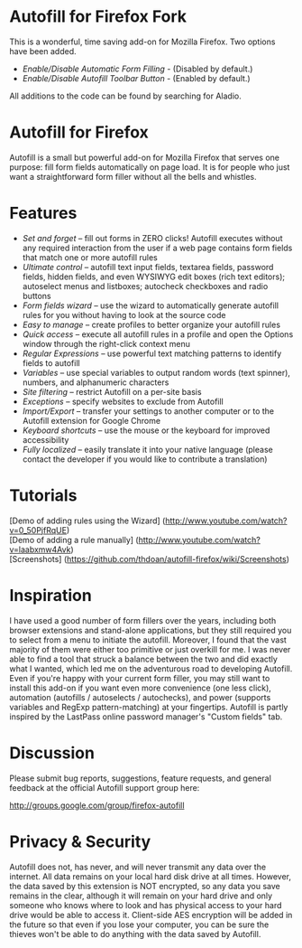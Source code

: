 Autofill for Firefox Fork
=========================
This is a wonderful, time saving add-on for Mozilla Firefox.
Two options have been added.
- _Enable/Disable Automatic Form Filling_ - (Disabled by default.)
- _Enable/Disable Autofill Toolbar Button_ - (Enabled by default.)

All additions to the code can be found by searching for Aladio.


Autofill for Firefox
====================

Autofill is a small but powerful add-on for Mozilla Firefox that serves one purpose: fill form fields automatically on page load. It is for people who just want a straightforward form filler without all the bells and whistles.

Features
========
- _Set and forget_ – fill out forms in ZERO clicks! Autofill executes without any required interaction from the user if a web page contains form fields that match one or more autofill rules
- _Ultimate control_ – autofill text input fields, textarea fields, password fields, hidden fields, and even WYSIWYG edit boxes (rich text editors); autoselect menus and listboxes; autocheck checkboxes and radio buttons
- _Form fields wizard_ – use the wizard to automatically generate autofill rules for you without having to look at the source code
- _Easy to manage_ – create profiles to better organize your autofill rules
- _Quick access_ – execute all autofill rules in a profile and open the Options window through the right-click context menu
- _Regular Expressions_ – use powerful text matching patterns to identify fields to autofill
- _Variables_ – use special variables to output random words (text spinner), numbers, and alphanumeric characters
- _Site filtering_ – restrict Autofill on a per-site basis
- _Exceptions_ – specify websites to exclude from Autofill
- _Import/Export_ – transfer your settings to another computer or to the Autofill extension for Google Chrome
- _Keyboard shortcuts_ – use the mouse or the keyboard for improved accessibility
- _Fully localized_ – easily translate it into your native language (please contact the developer if you would like to contribute a translation)

Tutorials
=========
[Demo of adding rules using the Wizard] (http://www.youtube.com/watch?v=0_50PjfRqUE)  
[Demo of adding a rule manually] (http://www.youtube.com/watch?v=laabxmw4Avk)  
[Screenshots] (https://github.com/thdoan/autofill-firefox/wiki/Screenshots)

Inspiration
===========
I have used a good number of form fillers over the years, including both browser extensions and stand-alone applications, but they still required you to select from a menu to initiate the autofill. Moreover, I found that the vast majority of them were either too primitive or just overkill for me. I was never able to find a tool that struck a balance between the two and did exactly what I wanted, which led me on the adventurous road to developing Autofill. Even if you're happy with your current form filler, you may still want to install this add-on if you want even more convenience (one less click), automation (autofills / autoselects / autochecks), and power (supports variables and RegExp pattern-matching) at your fingertips. Autofill is partly inspired by the LastPass online password manager's "Custom fields" tab.

Discussion
==========
Please submit bug reports, suggestions, feature requests, and general feedback at the official Autofill support group here:

http://groups.google.com/group/firefox-autofill

Privacy & Security
==================
Autofill does not, has never, and will never transmit any data over the internet. All data remains on your local hard disk drive at all times. However, the data saved by this extension is NOT encrypted, so any data you save remains in the clear, although it will remain on your hard drive and only someone who knows where to look and has physical access to your hard drive would be able to access it. Client-side AES encryption will be added in the future so that even if you lose your computer, you can be sure the thieves won't be able to do anything with the data saved by Autofill.

